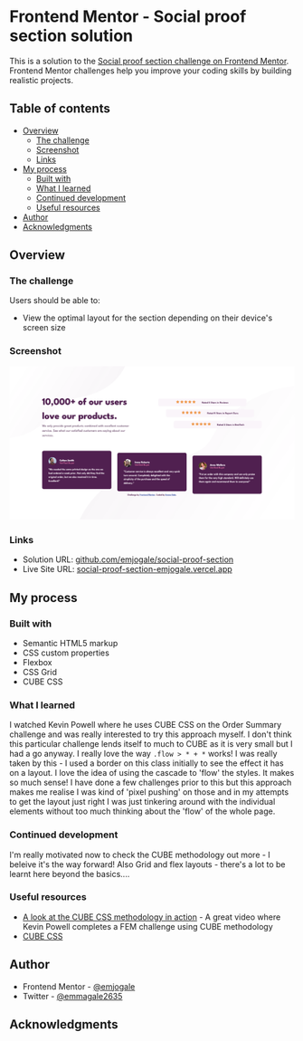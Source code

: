 # Frontend Mentor - Social proof section solution

This is a solution to the [Social proof section challenge on Frontend Mentor](https://www.frontendmentor.io/challenges/social-proof-section-6e0qTv_bA). Frontend Mentor challenges help you improve your coding skills by building realistic projects.

## Table of contents

- [Overview](#overview)
  - [The challenge](#the-challenge)
  - [Screenshot](#screenshot)
  - [Links](#links)
- [My process](#my-process)
  - [Built with](#built-with)
  - [What I learned](#what-i-learned)
  - [Continued development](#continued-development)
  - [Useful resources](#useful-resources)
- [Author](#author)
- [Acknowledgments](#acknowledgments)

## Overview

### The challenge

Users should be able to:

- View the optimal layout for the section depending on their device's screen size

### Screenshot

![](./images/screenshot.png)

### Links

- Solution URL: [github.com/emjogale/social-proof-section](https://github.com/emjogale/social-proof-section)
- Live Site URL: [social-proof-section-emjogale.vercel.app](https://social-proof-section-emjogale.vercel.app/)

## My process

### Built with

- Semantic HTML5 markup
- CSS custom properties
- Flexbox
- CSS Grid
- CUBE CSS

### What I learned

I watched Kevin Powell where he uses CUBE CSS on the Order Summary challenge and was really interested to try this approach myself. I don't think this particular challenge lends itself to much to CUBE as it is very small but I had a go anyway. I really love the way `.flow > * + *` works! I was really taken by this - I used a border on this class initially to see the effect it has on a layout. I love the idea of using the cascade to 'flow' the styles. It makes so much sense! I have done a few challenges prior to this but this approach makes me realise I was kind of 'pixel pushing' on those and in my attempts to get the layout just right I was just tinkering around with the individual elements without too much thinking about the 'flow' of the whole page.

### Continued development

I'm really motivated now to check the CUBE methodology out more - I beleive it's the way forward!
Also Grid and flex layouts - there's a lot to be learnt here beyond the basics....

### Useful resources

- [A look at the CUBE CSS methodology in action](https://www.youtube.com/watch?v=NanhQvnvbR8&t=1267s&ab_channel=KevinPowell) - A great video where Kevin Powell completes a FEM challenge using CUBE methodology
- [CUBE CSS](https://cube.fyi/)

## Author

- Frontend Mentor - [@emjogale](https://www.frontendmentor.io/profile/emjogale)
- Twitter - [@emmagale2635](https://www.twitter.com/emmagale2635)

## Acknowledgments
